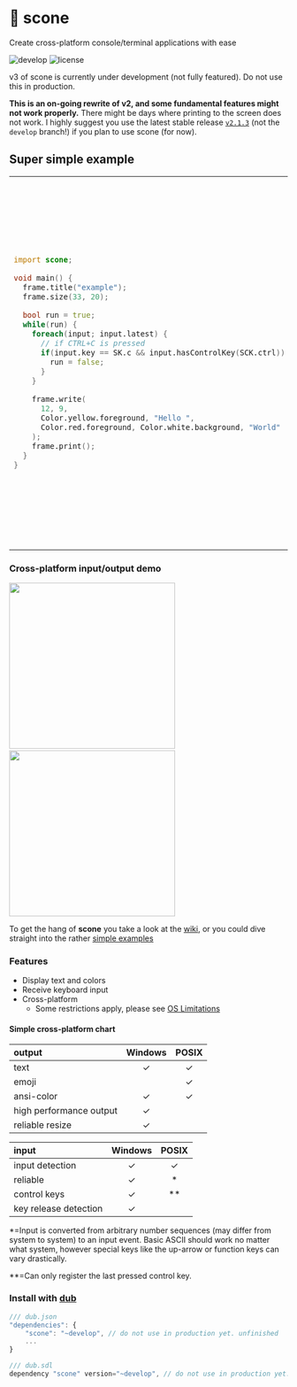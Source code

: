# 🍞 scone
Create cross-platform console/terminal applications with ease

![develop](https://github.com/vladdeSV/scone/workflows/CI/badge.svg)
![license](https://img.shields.io/github/license/vladdeSV/scone)

v3 of scone is currently under development (not fully featured). Do not use this in production.

**This is an on-going rewrite of v2, and some fundamental features might not work properly.** There might be days where printing to the screen does not work. I highly suggest you use the latest stable release [`v2.1.3`](https://github.com/vladdeSV/scone/tree/v2.1.3#-scone) (not the `develop` branch!) if you plan to use scone (for now).

## Super simple example

<table>
  <tr>
    <td width="50%">

```d
import scone;

void main() {
  frame.title("example");
  frame.size(33, 20);

  bool run = true;
  while(run) {
    foreach(input; input.latest) {
      // if CTRL+C is pressed
      if(input.key == SK.c && input.hasControlKey(SCK.ctrl)) {
        run = false;
      }
    }

    frame.write(
      12, 9,
      Color.yellow.foreground, "Hello ",
      Color.red.foreground, Color.white.background, "World"
    );
    frame.print();
  }
}
```
</td>
    <td width="50%" >
      <br>
      <p align="center"><img height="300" src="https://camo.githubusercontent.com/ad4e79f4b7aa7a2568fa064aaa823945b51be223/68747470733a2f2f692e696d6775722e636f6d2f59383049755a792e706e67"></p>
      <p align="center"><img height="300" src="https://camo.githubusercontent.com/7965e13de89ce8c39fddf008dde099a2be4867c4/68747470733a2f2f692e696d6775722e636f6d2f4c304d555064452e706e67"></p>
    </td>
  </tr>
</table>

### Cross-platform input/output demo
<p align="left">
  <img height="300" src="http://i.imgur.com/b35uwpa.gif">
  <span>&nbsp&nbsp&nbsp&nbsp</span>
  <img height="300" src="http://i.imgur.com/7Yi1h89.gif">
</p>

To get the hang of **scone** you take a look at the [wiki](https://github.com/vladdeSV/scone/wiki), or you could dive straight into the rather [simple examples](https://github.com/vladdeSV/scone/tree/develop/examples)

### Features
* Display text and colors
* Receive keyboard input
* Cross-platform
    * Some restrictions apply, please see [OS Limitations](https://github.com/vladdeSV/scone/wiki/OS-Limitations)

#### Simple cross-platform chart
|output|Windows|POSIX|
|:---|:---:|:---:|
|text|✓|✓|
|emoji||✓|
|ansi-color|✓|✓|
|high performance output|✓||
|reliable resize|✓||

|input|Windows|POSIX|
|:---|:---:|:---:|
|input detection|✓|✓|
|reliable|✓|*|
|control keys|✓|**|
|key release detection|✓||

 *=Input is converted from arbitrary number sequences (may differ from system to system) to an input event. Basic ASCII should work no matter what system, however special keys like the up-arrow or function keys can vary drastically.
 
 **=Can only register the last pressed control key.

### Install with [dub](https://code.dlang.org/download)

```js
/// dub.json
"dependencies": {
    "scone": "~develop", // do not use in production yet. unfinished
    ...
}
```

```js
/// dub.sdl
dependency "scone" version="~develop", // do not use in production yet. unfinished
```
